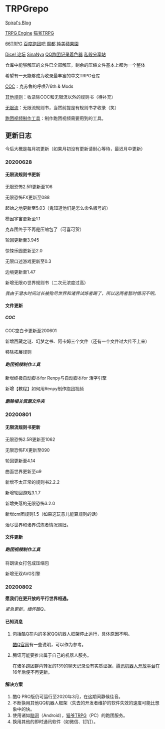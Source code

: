 # TRPGrepo
[Spiral's Blog](https://blog.maddestroyer.xyz)

[TRPG Engine](https://trpg.moonrailgun.com/)
[猫爷TRPG](https://maoyetrpg.com)

[66TRPG](https://66trpg.com)
[百度跑团吧](https://tieba.baidu.com/f?kw=%C5%DC%CD%C5)
[魔都](https://www.cnmods.net)
[純美蘋果園](http://www.goddessfantasy.net)

[Dice! 论坛](https://forum.kokona.tech/)
[SinaNya](https://sinanya.com/)
[QQ跑团记录着色器](http://trpg.maddestroyer.xyz/LogPainter)
[私骰分享站](https://dicer.club)

仓库中能够解压的文件已全部解压，剩余的压缩文件基本上都为一个整体 

希望有一天能够成为收录最丰富的中文TRPG仓库

[COC](COC/)：克苏鲁的呼唤7/6th & Mods       

[其他规则](其他规则/)：收录除COC和无限流以外的规则书（待补充）   

[无限流](无限流/)：无限流规则书，当然前提是有规则书才收录（笑）             

[跑团视频制作工具](跑团视频制作工具/)：制作跑团视频需要用到的工具。  

## 更新日志

今后大概是每月初更新（如果月初没有更新请耐心等待，最迟月中更新）

### 20200628

#### 无限流规则书更新

无限恐怖2.5R更新至106

无限恐怖FX更新至088

起始之地更新至5.03（鬼知道他们是怎么命名版号的）

模因宇宙更新至1.1

克森团终于不再是压缩包了（可喜可贺）

轮回更新至3.945

惊悚乐园更新至2.0

无限口述游戏更新至0.3

边境更新至1.47

新增无限の世界规则书（二次元浓度过高）

*我由于潜水时间过长被殆尽世界和诸界试炼者踢了，所以这两者暂时情况不明。*

#### 文件更新

##### COC

COC空白卡更新至200601

新增西藏之谜、幻梦之书、阿卡姆三个文件（还有一个文件过大传不上来）

移除拓展规则

##### 跑团视频制作工具

新增终极自动脚本for Renpy与自动脚本for 活字引擎

 新增【教程】如何用Renpy制作跑团视频

##### 删除相关资源文件夹

### 20200801

#### 无限流规则书更新

无限恐怖2.5R更新至1062

无限恐怖FX更新至090

轮回更新至4.14

曲面世界更新至α9

新增不太正常的规则书2.2.2

新增轮回游戏3.1.7

新增失落的无限恐怖3.2.0

新增cm团规则1.5（如果这玩意儿能算规则的话）

殆尽世界和诸界试炼者情况照旧。

#### 文件更新

##### 跑团视频制作工具

将朗读女打包成压缩包

新增无双AVG引擎

### 20200802

**愿我们在更开放的平行世界相遇。**

*紧急更新，缅怀酷Q。*

#### 已知消息

1. 包括酷Q在内的多家QQ机器人框架停止运行，具体原因不明。

   [酷Q官网](https://cqp.cc/)有一些说明，可以作为参考。

2. 腾讯可能要推出属于自己的机器人服务。

   在诸多跑团群内转发的139的聊天记录没有实质证据，[腾讯机器人开放平台](https://open.qq.com/bot/)在16年后便不再更新。

#### 解决方案

1. 酷Q PRO版仍可运行至2020年3月，在这期间静候佳音。
2. 不断换用其他QQ机器人框架（失去的开发者维护的软件失效的速度可能比想象中的快。
3. 使用诸如[脑洞](https://naodong.fun/)（Android），[猫爷TRPG](https://maoyetrpg.com)（PC）的跑团服务。
4. 换用其他的即时通讯软件（如微信、钉钉）。

